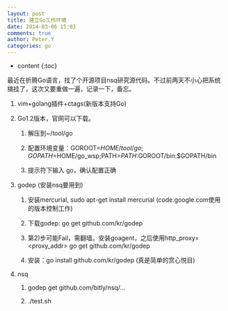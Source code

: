 ```yaml
---
layout: post
title: 建立Go工作环境
date: 2014-03-06 15:03
comments: true
author: Peter.Y
categories: go
---
```


* content
{:toc}

最近在折腾Go语言，找了个开源项目nsq研究源代码。不过前两天不小心把系统搞挂了，这次又要重做一遍，记录一下，备忘。
 

1. vim+golang插件+ctags(新版本支持Go)

2. Go1.2版本，官网可以下载。

    1) 解压到~/tool/go

    2) 配置环境变量：GOROOT=$HOME/tool/go; GOPATH=$HOME/go_wsp;PATH=$PATH:$GOROOT/bin:$GOPATH/bin

    3) 提示符下输入 go，确认配置正确

3. godep (安装nsq要用到)

    1) 安装mercurial, sudo apt-get install mercurial (code.google.com使用的版本控制工作)

    2) 下载godep: go get github.com/kr/godep

    3) 第2)步可能Fail，需翻墙。安装goagent，之后使用http_proxy=<proxy_addr> go get github.com/kr/godep

    4) 安装：go install github.com/kr/godep (真是简单的赏心悦目)

4. nsq

     1) godep get github.com/bitly/nsq/...

     2) ./test.sh

 
